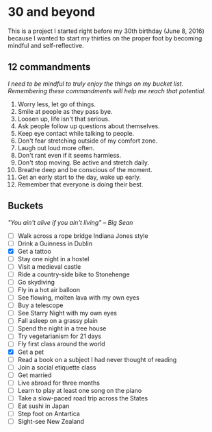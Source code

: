 # 30 and beyond

This is a project I started right before my 30th birthday (June 8, 2016) because I wanted to start my thirties on the proper foot by becoming mindful and self-reflective.

## 12 commandments

*I need to be mindful to truly enjoy the things on my bucket list. Remembering these commandments will help me reach that potential.*

1. Worry less, let go of things.
2. Smile at people as they pass bye.
3. Loosen up, life isn't that serious.
4. Ask people follow up questions about themselves.
5. Keep eye contact while talking to people.
6. Don't fear stretching outside of my comfort zone.
7. Laugh out loud more often.
8. Don't rant even if it seems harmless.
9. Don't stop moving. Be active and stretch daily.
10. Breathe deep and be conscious of the moment.
11. Get an early start to the day, wake up early.
12. Remember that everyone is doing their best.

## Buckets

*"You ain't alive if you ain't living" – Big Sean*

- [ ] Walk across a rope bridge Indiana Jones style
- [ ] Drink a Guinness in Dublin
- [X] Get a tattoo
- [ ] Stay one night in a hostel
- [ ] Visit a medieval castle
- [ ] Ride a country-side bike to Stonehenge
- [ ] Go skydiving
- [ ] Fly in a hot air balloon
- [ ] See flowing, molten lava with my own eyes
- [ ] Buy a telescope
- [ ] See Starry Night with my own eyes
- [ ] Fall asleep on a grassy plain
- [ ] Spend the night in a tree house
- [ ] Try vegetarianism for 21 days
- [ ] Fly first class around the world
- [X] Get a pet
- [ ] Read a book on a subject I had never thought of reading
- [ ] Join a social etiquette class
- [ ] Get married
- [ ] Live abroad for three months
- [ ] Learn to play at least one song on the piano
- [ ] Take a slow-paced road trip across the States
- [ ] Eat sushi in Japan
- [ ] Step foot on Antartica
- [ ] Sight-see New Zealand
